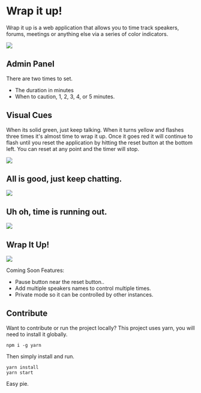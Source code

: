 # Wrap it up!

Wrap it up is a web application that allows you to time track speakers, forums, meetings or anything else via a series of color indicators.

<img src="https://i.imgsafe.org/d1/d193b8503d.png">

## Admin Panel
There are two times to set.
- The duration in minutes
- When to caution, 1, 2, 3, 4, or 5 minutes.

## Visual Cues
When its solid green, just keep talking. When it turns yellow and flashes three times it's almost time to wrap it up. Once it goes red it will continue to flash until you reset the application by hitting the reset button at the bottom left.  You can reset at any point and the timer will stop.

<img src="https://i.imgsafe.org/d1/d190daa110.png">

## All is good, just keep chatting.
<img src="https://i.imgsafe.org/d1/d191b50901.png">

## Uh oh, time is running out.
<img src="https://i.imgsafe.org/d1/d1a930bdc0.png">

## Wrap It Up!
<img src="https://i.imgsafe.org/d1/d1a95dc70b.png">

Coming Soon Features:
- Pause button near the reset button..
- Add multiple speakers names to control multiple times.
- Private mode so it can be controlled by other instances.

## Contribute
Want to contribute or run the project locally? This project uses yarn, you will need to install it globally.

`npm i -g yarn`

Then simply install and run.

```
yarn install
yarn start
```

Easy pie.
